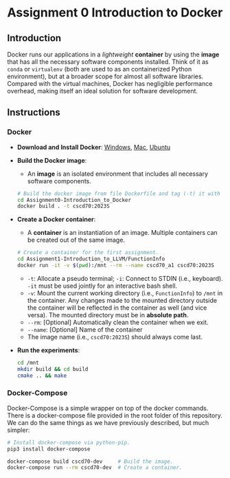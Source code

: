 # Assignment 0 Introduction to Docker

## Introduction

Docker runs our applications in a *lightweight* **container** by using the
**image** that has all the necessary software components installed. Think of it
as `conda` or `virtualenv` (both are used to as an containerized Python
environment), but at a broader scope for almost all software libraries. Compared
with the virtual machines, Docker has negligible performance overhead, making
itself an ideal solution for software development.

## Instructions

### Docker

- **Download and Install Docker**:
  [Windows](https://hub.docker.com/editions/community/docker-ce-desktop-windows),
  [Mac](https://hub.docker.com/editions/community/docker-ce-desktop-mac),
  [Ubuntu](https://docs.docker.com/install/linux/docker-ce/ubuntu/)
- **Build the Docker image**:
  - An **image** is an isolated environment that includes all necessary software
    components.
  ```Bash
  # Build the docker image from file Dockerfile and tag (-t) it with name `cscd70:2023S`.
  cd Assignment0-Introduction_to_Docker
  docker build . -t cscd70:2023S
  ```
- **Create a Docker container**:
  - A **container** is an instantiation of an image. Multiple containers can be
    created out of the same image.
  ```Bash
  # Create a container for the first assignment.
  cd Assignment1-Introduction_to_LLVM/FunctionInfo
  docker run -it -v $(pwd):/mnt --rm --name cscd70_a1 cscd70:2023S
  ```
  - `-t`: Allocate a pseudo terminal; `-i`: Connect to STDIN (i.e., keyboard).
    `-it` must be used jointly for an interactive bash shell.
  - `-v`: Mount the current working directory (i.e., `FunctionInfo`) to `/mnt`
    in the container. Any changes made to the mounted directory outside the
    container will be reflected in the container as well (and vice versa). The
    mounted directory must be in **absolute path**.
  - `--rm`: \[Optional\] Automatically clean the container when we exit.
  - `--name`: \[Optional\] Name of the container
  - The image name (i.e., `cscd70:2023S`) should always come last.

- **Run the experiments**:
  ```Bash
  cd /mnt
  mkdir build && cd build
  cmake .. && make
  ```

### Docker-Compose
 
Docker-Compose is a simple wrapper on top of the docker commands. There is a
docker-compose file provided in the root folder of this repository. We can do
the same things as we have previously described, but much simpler:

```Bash
# Install docker-compose via python-pip.
pip3 install docker-compose

docker-compose build cscd70-dev     # Build the image.
docker-compose run --rm cscd70-dev  # Create a container.
```
